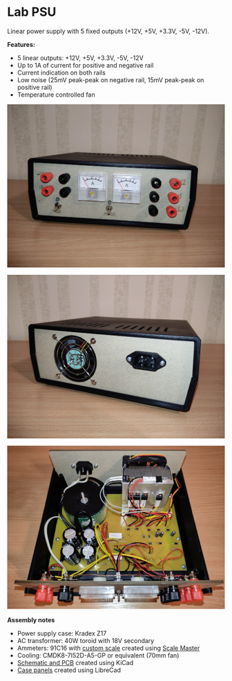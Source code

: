 # Lab PSU

Linear power supply with 5 fixed outputs (+12V, +5V, +3.3V, -5V, -12V).

**Features:**

- 5 linear outputs: +12V, +5V, +3.3V, -5V, -12V
- Up to 1A of current for positive and negative rail
- Current indication on both rails
- Low noise (25mV peak-peak on negative rail, 15mV peak-peak on positive rail)
- Temperature controlled fan

![Front view](./docs/images/front-view.jpg)

![Rear view](./docs/images/rear-view.jpg)

![Internals](./docs/images/internals.jpg)

**Assembly notes**

- Power supply case: Kradex Z17
- AC transformer: 40W toroid with 18V secondary
- Ammeters: 91C16 with [custom scale](./scale/91C16%20scale.svg) created using [Scale Master](https://soulmare.github.io/scale_master/)
- Cooling: CMDK8-7I52D-A5-GP or equivalent (70mm fan)
- [Schematic and PCB](./kicad) created using KiCad
- [Case panels](./panels) created using LibreCad
